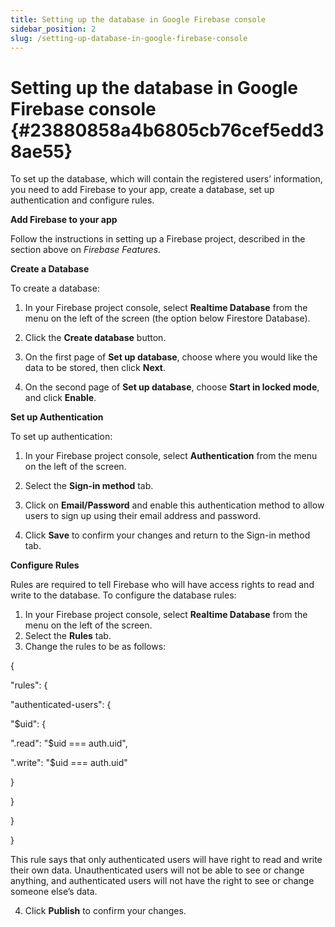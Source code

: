 ```yaml
---
title: Setting up the database in Google Firebase console
sidebar_position: 2
slug: /setting-up-database-in-google-firebase-console
---
```




# Setting up the database in Google Firebase console {#23880858a4b6805cb76cef5edd38ae55}


To set up the database, which will contain the registered users’ information, you need to add Firebase to your app, create a database, set up authentication and configure rules.


**Add Firebase to your app**


Follow the instructions in setting up a Firebase project, described in the section above on _Firebase Features_.


**Create a Database**


To create a database:


1. In your Firebase project console, select **Realtime Database** from the menu on the left of the screen (the option below Firestore Database).


2. Click the **Create database** button.


3. On the first page of **Set up database**, choose where you would like the data to be stored, then click **Next**.


4. On the second page of **Set up database**, choose **Start in locked mode**, and click **Enable**.


**Set up Authentication**


To set up authentication:


1. In your Firebase project console, select **Authentication** from the menu on the left of the screen.


2. Select the **Sign-in method** tab.


3. Click on **Email/Password** and enable this authentication method to allow users to sign up using their email address and password.


4. Click **Save** to confirm your changes and return to the Sign-in method tab.


**Configure Rules**


Rules are required to tell Firebase who will have access rights to read and write to the database. To configure the database rules:

1. In your Firebase project console, select **Realtime Database** from the menu on the left of the screen.
2. Select the **Rules** tab.
3. Change the rules to be as follows:

{


"rules": {


"authenticated-users": {


"$uid": {


".read": "$uid === auth.uid",


".write": "$uid === auth.uid"


}


}


}


}


This rule says that only authenticated users will have right to read and write their own data. Unauthenticated users will not be able to see or change anything, and authenticated users will not have the right to see or change someone else’s data.


4. Click **Publish** to confirm your changes.

